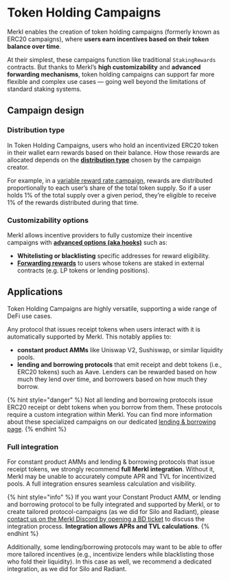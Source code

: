 # Token Holding Campaigns

Merkl enables the creation of token holding campaigns (formerly known as ERC20 campaigns), where **users earn incentives based on their token balance over time**.

At their simplest, these campaigns function like traditional `StakingRewards` contracts. But thanks to Merkl’s **high customizability** and **advanced forwarding mechanisms**, token holding campaigns can support far more flexible and complex use cases — going well beyond the limitations of standard staking systems.

## Campaign design

### Distribution type

In Token Holding Campaigns, users who hold an incentivized ERC20 token in their wallet earn rewards based on their balance. How those rewards are allocated depends on the [**distribution type**](../distributions.md) chosen by the campaign creator.

For example, in a [variable reward rate campaign](../distributions.md#variable-reward-rate-campaigns), rewards are distributed proportionally to each user’s share of the total token supply. So if a user holds 1% of the total supply over a given period, they’re eligible to receive 1% of the rewards distributed during that time.

### Customizability options

Merkl allows incentive providers to fully customize their incentive campaigns with [**advanced options (aka hooks)**](erc20-mechanisms.md#customizability-options) such as:

* **Whitelisting or blacklisting** specific addresses for reward eligibility.
* [**Forwarding rewards**](../../glossary.md#forwarder) to users whose tokens are staked in external contracts (e.g. LP tokens or lending positions).

## Applications

Token Holding Campaigns are highly versatile, supporting a wide range of DeFi use cases.

Any protocol that issues receipt tokens when users interact with it is automatically supported by Merkl. This notably applies to:

* **constant product AMMs** like Uniswap V2, Sushiswap, or similar liquidity pools.
* **lending and borrowing protocols** that emit receipt and debt tokens (i.e., ERC20 tokens) such as Aave. Lenders can be rewarded based on how much they lend over time, and borrowers based on how much they borrow.

{% hint style="danger" %}
Not all lending and borrowing protocols issue ERC20 receipt or debt tokens when you borrow from them. These protocols require a custom integration within Merkl. You can find more information about these specialized campaigns on our dedicated [lending & borrowing page](lending-borrowing.md).
{% endhint %}

### Full integration

For constant product AMMs and lending & borrowing protocols that issue receipt tokens, we strongly recommend **full Merkl integration**. Without it, Merkl may be unable to accurately compute APR and TVL for incentivized pools. A full integration ensures seamless calculation and visibility.

{% hint style="info" %}
If you want your Constant Product AMM, or lending and borrowing protocol to be fully integrated and supported by Merkl, or to create tailored protocol-campaigns (as we did for Silo and Radiant), please [contact us on the Merkl Discord by opening a BD ticket](https://discord.com/invite/jnYfrGxDbe) to discuss the integration process. **Integration allows APRs and TVL calculations**.
{% endhint %}

Additionally, some lending/borrowing protocols may want to be able to offer more tailored incentives (e.g., incentivize lenders while blacklisting those who fold their liquidity). In this case as well, we recommend a dedicated integration, as we did for Silo and Radiant.
